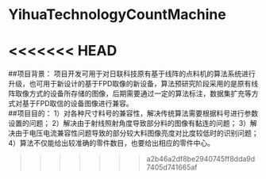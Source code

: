 # YihuaTechnologyCountMachine
<<<<<<< HEAD
=======
##项目背景：
项目开发可用于对日联科技原有基于线阵的点料机的算法系统进行升级，也可用于新设计的基于FPD取像的新设备，算法预研究阶段采用的是原有线阵取像方式的设备所存储的图像，后期需要通过一定的算法标注，数据集扩充等方式对基于FPD取信的设备图像进行兼容。  
##项目目的：
1）对各种尺寸料号的兼容性，解决传统算法需要根据料号进行参数设置的问题；
2）解决由于射线照射角度导致部分料的图像有黏连的问题；
3）解决由于电压电流兼容性问题导致的部分较大料图像亮度对比度较低时的识别问题；
4）算法不仅能给出较准确的零件数目，也要给出相应的零件中心。
>>>>>>> a2b46a2df8be2940745ff8dda9d7405d741665af
